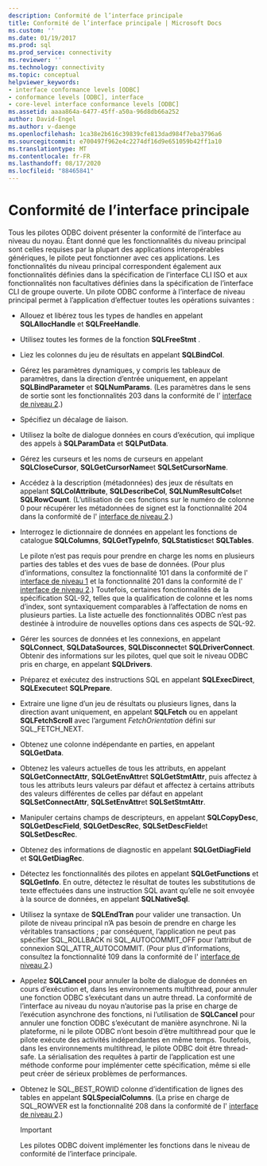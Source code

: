 ```yaml
---
description: Conformité de l’interface principale
title: Conformité de l’interface principale | Microsoft Docs
ms.custom: ''
ms.date: 01/19/2017
ms.prod: sql
ms.prod_service: connectivity
ms.reviewer: ''
ms.technology: connectivity
ms.topic: conceptual
helpviewer_keywords:
- interface conformance levels [ODBC]
- conformance levels [ODBC], interface
- core-level interface conformance levels [ODBC]
ms.assetid: aaaa864a-6477-45ff-a50a-96d8db66a252
author: David-Engel
ms.author: v-daenge
ms.openlocfilehash: 1ca38e2b616c39839cfe813dad984f7eba3796a6
ms.sourcegitcommit: e700497f962e4c2274df16d9e651059b42ff1a10
ms.translationtype: MT
ms.contentlocale: fr-FR
ms.lasthandoff: 08/17/2020
ms.locfileid: "88465841"
---
```

# <a name="core-interface-conformance"></a>Conformité de l’interface principale
Tous les pilotes ODBC doivent présenter la conformité de l’interface au niveau du noyau. Étant donné que les fonctionnalités du niveau principal sont celles requises par la plupart des applications interopérables génériques, le pilote peut fonctionner avec ces applications. Les fonctionnalités du niveau principal correspondent également aux fonctionnalités définies dans la spécification de l’interface CLI ISO et aux fonctionnalités non facultatives définies dans la spécification de l’interface CLI de groupe ouverte. Un pilote ODBC conforme à l’interface de niveau principal permet à l’application d’effectuer toutes les opérations suivantes :  
  
-   Allouez et libérez tous les types de handles en appelant **SQLAllocHandle** et **SQLFreeHandle**.  
  
-   Utilisez toutes les formes de la fonction **SQLFreeStmt** .  
  
-   Liez les colonnes du jeu de résultats en appelant **SQLBindCol**.  
  
-   Gérez les paramètres dynamiques, y compris les tableaux de paramètres, dans la direction d’entrée uniquement, en appelant **SQLBindParameter** et **SQLNumParams**. (Les paramètres dans le sens de sortie sont les fonctionnalités 203 dans la conformité de l' [interface de niveau 2](../../../odbc/reference/develop-app/level-2-interface-conformance.md).)  
  
-   Spécifiez un décalage de liaison.  
  
-   Utilisez la boîte de dialogue données en cours d’exécution, qui implique des appels à **SQLParamData** et **SQLPutData**.  
  
-   Gérez les curseurs et les noms de curseurs en appelant **SQLCloseCursor**, **SQLGetCursorName**et **SQLSetCursorName**.  
  
-   Accédez à la description (métadonnées) des jeux de résultats en appelant **SQLColAttribute**, **SQLDescribeCol**, **SQLNumResultCols**et **SQLRowCount**. (L’utilisation de ces fonctions sur le numéro de colonne 0 pour récupérer les métadonnées de signet est la fonctionnalité 204 dans la conformité de l' [interface de niveau 2](../../../odbc/reference/develop-app/level-2-interface-conformance.md).)  
  
-   Interrogez le dictionnaire de données en appelant les fonctions de catalogue **SQLColumns**, **SQLGetTypeInfo**, **SQLStatistics**et **SQLTables**.  
  
     Le pilote n’est pas requis pour prendre en charge les noms en plusieurs parties des tables et des vues de base de données. (Pour plus d’informations, consultez la fonctionnalité 101 dans la conformité de l' [interface de niveau 1](../../../odbc/reference/develop-app/level-1-interface-conformance.md) et la fonctionnalité 201 dans la conformité de l' [interface de niveau 2](../../../odbc/reference/develop-app/level-2-interface-conformance.md).) Toutefois, certaines fonctionnalités de la spécification SQL-92, telles que la qualification de colonne et les noms d’index, sont syntaxiquement comparables à l’affectation de noms en plusieurs parties. La liste actuelle des fonctionnalités ODBC n’est pas destinée à introduire de nouvelles options dans ces aspects de SQL-92.  
  
-   Gérer les sources de données et les connexions, en appelant **SQLConnect**, **SQLDataSources**, **SQLDisconnect**et **SQLDriverConnect**. Obtenir des informations sur les pilotes, quel que soit le niveau ODBC pris en charge, en appelant **SQLDrivers**.  
  
-   Préparez et exécutez des instructions SQL en appelant **SQLExecDirect**, **SQLExecute**et **SQLPrepare**.  
  
-   Extraire une ligne d’un jeu de résultats ou plusieurs lignes, dans la direction avant uniquement, en appelant **SQLFetch** ou en appelant **SQLFetchScroll** avec l’argument *FetchOrientation* défini sur SQL_FETCH_NEXT.  
  
-   Obtenez une colonne indépendante en parties, en appelant **SQLGetData**.  
  
-   Obtenez les valeurs actuelles de tous les attributs, en appelant **SQLGetConnectAttr**, **SQLGetEnvAttr**et **SQLGetStmtAttr**, puis affectez à tous les attributs leurs valeurs par défaut et affectez à certains attributs des valeurs différentes de celles par défaut en appelant **SQLSetConnectAttr**, **SQLSetEnvAttr**et **SQLSetStmtAttr**.  
  
-   Manipuler certains champs de descripteurs, en appelant **SQLCopyDesc**, **SQLGetDescField**, **SQLGetDescRec**, **SQLSetDescField**et **SQLSetDescRec**.  
  
-   Obtenez des informations de diagnostic en appelant **SQLGetDiagField** et **SQLGetDiagRec**.  
  
-   Détectez les fonctionnalités des pilotes en appelant **SQLGetFunctions** et **SQLGetInfo**. En outre, détectez le résultat de toutes les substitutions de texte effectuées dans une instruction SQL avant qu’elle ne soit envoyée à la source de données, en appelant **SQLNativeSql**.  
  
-   Utilisez la syntaxe de **SQLEndTran** pour valider une transaction. Un pilote de niveau principal n’A pas besoin de prendre en charge les véritables transactions ; par conséquent, l’application ne peut pas spécifier SQL_ROLLBACK ni SQL_AUTOCOMMIT_OFF pour l’attribut de connexion SQL_ATTR_AUTOCOMMIT. (Pour plus d’informations, consultez la fonctionnalité 109 dans la conformité de l' [interface de niveau 2](../../../odbc/reference/develop-app/level-2-interface-conformance.md).)  
  
-   Appelez **SQLCancel** pour annuler la boîte de dialogue de données en cours d’exécution et, dans les environnements multithread, pour annuler une fonction ODBC s’exécutant dans un autre thread. La conformité de l’interface au niveau du noyau n’autorise pas la prise en charge de l’exécution asynchrone des fonctions, ni l’utilisation de **SQLCancel** pour annuler une fonction ODBC s’exécutant de manière asynchrone. Ni la plateforme, ni le pilote ODBC n’ont besoin d’être multithread pour que le pilote exécute des activités indépendantes en même temps. Toutefois, dans les environnements multithread, le pilote ODBC doit être thread-safe. La sérialisation des requêtes à partir de l’application est une méthode conforme pour implémenter cette spécification, même si elle peut créer de sérieux problèmes de performances.  
  
-   Obtenez le SQL_BEST_ROWID colonne d’identification de lignes des tables en appelant **SQLSpecialColumns**. (La prise en charge de SQL_ROWVER est la fonctionnalité 208 dans la conformité de l' [interface de niveau 2](../../../odbc/reference/develop-app/level-2-interface-conformance.md).)  
  
    > [!IMPORTANT]  
    >  Les pilotes ODBC doivent implémenter les fonctions dans le niveau de conformité de l’interface principale.
